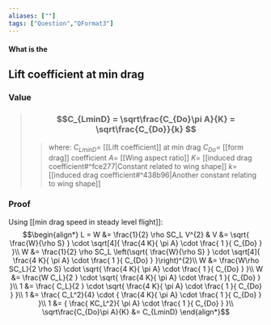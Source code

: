 ```yaml
---
aliases: [""]
tags: ["Question","QFormat3"]
---
```


#### What is the
## Lift coefficient at min drag
### Value
> ### $$C_{LminD} = \sqrt\frac{C_{Do}\pi A}{K} = \sqrt\frac{C_{Do}}{k} $$ 
>> where:
>> $C_{LminD}=$ [[Lift coefficient]] at min drag 
>> $C_{Do}=$ [[form drag]] coefficient
>> $A=$ [[Wing aspect ratio]]
>> $K=$ [[induced drag coefficient#^fce277|Constant related to wing shape]]
>> $k=$ [[induced drag coefficient#^438b96|Another constant relating to wing shape]]

### Proof
Using [[min drag speed in steady level flight]]:
$$\begin{align*}
   L = W &= \frac{1}{2} \rho SC_L V^{2}   & V &= \sqrt{ \frac{W}{\rho S} } \cdot \sqrt[4]{ \frac{4 K}{ \pi A} \cdot \frac{ 1 }{ C_{Do} }   }\\
 W &= \frac{1}{2} \rho SC_L \left(\sqrt{ \frac{W}{\rho S} } \cdot \sqrt[4]{ \frac{4 K}{ \pi A} \cdot \frac{ 1 }{ C_{Do} }   }\right)^{2}\\
 W &= \frac{W\rho SC_L}{2 \rho S} \cdot \sqrt{ \frac{4 K}{ \pi A} \cdot \frac{ 1 }{ C_{Do} }   }\\
 W &= \frac{W C_L}{2 } \cdot \sqrt{ \frac{4 K}{ \pi A} \cdot \frac{ 1 }{ C_{Do} }   }\\
1 &= \frac{ C_L}{2 } \cdot \sqrt{ \frac{4 K}{ \pi A} \cdot \frac{ 1 }{ C_{Do} }   }\\
1 &= \frac{ C_L^2}{4} \cdot { \frac{4 K}{ \pi A} \cdot \frac{ 1 }{ C_{Do} }   }\\
1 &= { \frac{ KC_L^2}{ \pi A} \cdot \frac{ 1 }{ C_{Do} }   }\\
\sqrt\frac{C_{Do}\pi A}{K} &= C_{LminD}
\end{align*}$$

